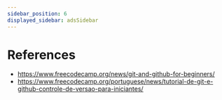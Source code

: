 ```yaml
---
sidebar_position: 6
displayed_sidebar: adsSidebar
---
```


# References

- https://www.freecodecamp.org/news/git-and-github-for-beginners/
- https://www.freecodecamp.org/portuguese/news/tutorial-de-git-e-github-controle-de-versao-para-iniciantes/



<!-- https://docusaurus.io/docs/sidebar/items -->
<!-- https://docusaurus.io/docs/sidebar/multiple-sidebars -->